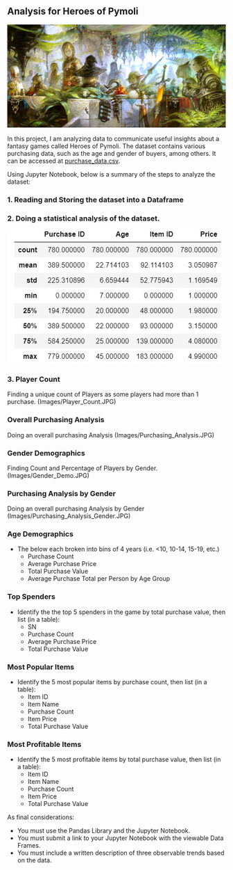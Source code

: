 ## Analysis for Heroes of Pymoli

![Fantasy](Images/Fantasy.jpg)

In this project, I am analyzing data to communicate useful insights about a fantasy games called Heroes of Pymoli. The dataset contains various purchasing data, such as the age and gender of buyers, among others. It can be accessed at [purchase_data.csv](Resources/purchase_data.csv). 

Using Jupyter Notebook, below is a summary of the steps to analyze the dataset:

### 1. Reading and Storing the dataset into a Dataframe

### 2. Doing a statistical analysis of the dataset.
![Statistics](Images/Statistics.JPG)

### 3. Player Count
Finding a unique count of Players as some players had more than 1 purchase.
(Images/Player_Count.JPG)

### Overall Purchasing Analysis
Doing an overall purchasing Analysis
(Images/Purchasing_Analysis.JPG)

### Gender Demographics
Finding Count and Percentage of Players by Gender. 
(Images/Gender_Demo.JPG)

### Purchasing Analysis by Gender
Doing an overall purchasing Analysis by Gender
(Images/Purchasing_Analysis_Gender.JPG)

### Age Demographics

* The below each broken into bins of 4 years (i.e. &lt;10, 10-14, 15-19, etc.)
  * Purchase Count
  * Average Purchase Price
  * Total Purchase Value
  * Average Purchase Total per Person by Age Group

### Top Spenders

* Identify the the top 5 spenders in the game by total purchase value, then list (in a table):
  * SN
  * Purchase Count
  * Average Purchase Price
  * Total Purchase Value

### Most Popular Items

* Identify the 5 most popular items by purchase count, then list (in a table):
  * Item ID
  * Item Name
  * Purchase Count
  * Item Price
  * Total Purchase Value

### Most Profitable Items

* Identify the 5 most profitable items by total purchase value, then list (in a table):
  * Item ID
  * Item Name
  * Purchase Count
  * Item Price
  * Total Purchase Value

As final considerations:

* You must use the Pandas Library and the Jupyter Notebook.
* You must submit a link to your Jupyter Notebook with the viewable Data Frames.
* You must include a written description of three observable trends based on the data.
